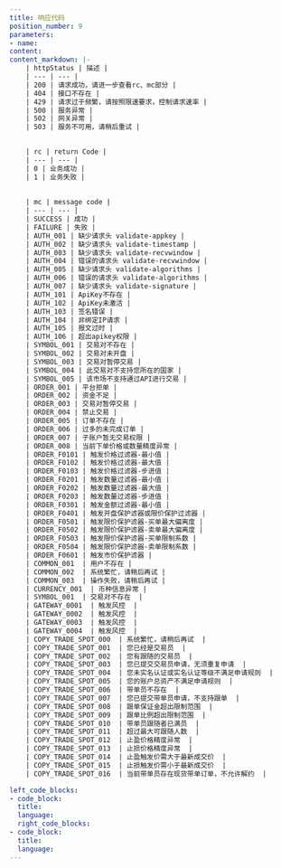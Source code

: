 ```yaml
---
title: 响应代码
position_number: 9
parameters:
- name:
content:
content_markdown: |-
    | httpStatus | 描述 |
    | --- | --- |
    | 200 | 请求成功，请进一步查看rc、mc部分 |
    | 404 | 接口不存在 |
    | 429 | 请求过于频繁，请按照限速要求，控制请求速率 |
    | 500 | 服务异常 |
    | 502 | 网关异常 |
    | 503 | 服务不可用，请稍后重试 |
    

    | rc | return Code |
    | --- | --- |
    | 0 | 业务成功 |
    | 1 | 业务失败 |
    
    
    | mc | message code |
    | --- | --- |
    | SUCCESS | 成功 |
    | FAILURE | 失败 |
    | AUTH_001 | 缺少请求头 validate-appkey |
    | AUTH_002 | 缺少请求头 validate-timestamp |
    | AUTH_003 | 缺少请求头 validate-recvwindow |
    | AUTH_004 | 错误的请求头 validate-recvwindow |
    | AUTH_005 | 缺少请求头 validate-algorithms |
    | AUTH_006 | 错误的请求头 validate-algorithms |
    | AUTH_007 | 缺少请求头 validate-signature |
    | AUTH_101 | ApiKey不存在 |
    | AUTH_102 | ApiKey未激活 |
    | AUTH_103 | 签名错误 |
    | AUTH_104 | 非绑定IP请求 |
    | AUTH_105 | 报文过时 |
    | AUTH_106 | 超出apikey权限 |
    | SYMBOL_001 | 交易对不存在 |
    | SYMBOL_002 | 交易对未开盘 |
    | SYMBOL_003 | 交易对暂停交易 |
    | SYMBOL_004 | 此交易对不支持您所在的国家 |
    | SYMBOL_005 | 该市场不支持通过API进行交易 |
    | ORDER_001 | 平台拒单 |
    | ORDER_002 | 资金不足 |
    | ORDER_003 | 交易对暂停交易 |
    | ORDER_004 | 禁止交易 |
    | ORDER_005 | 订单不存在 |
    | ORDER_006 | 过多的未完成订单 |
    | ORDER_007 | 子账户暂无交易权限 |
    | ORDER_008 | 当前下单价格或数量精度异常 |
    | ORDER_F0101 | 触发价格过滤器-最小值 |
    | ORDER_F0102 | 触发价格过滤器-最大值 |
    | ORDER_F0103 | 触发价格过滤器-步进值 |
    | ORDER_F0201 | 触发数量过滤器-最小值 |
    | ORDER_F0202 | 触发数量过滤器-最大值 |
    | ORDER_F0203 | 触发数量过滤器-步进值 |
    | ORDER_F0301 | 触发金额过滤器-最小值 |
    | ORDER_F0401 | 触发开盘保护滤器或限价保护过滤器 |
    | ORDER_F0501 | 触发限价保护滤器-买单最大偏离度 |
    | ORDER_F0502 | 触发限价保护滤器-卖单最大偏离度 |
    | ORDER_F0503 | 触发限价保护滤器-买单限制系数 |
    | ORDER_F0504 | 触发限价保护滤器-卖单限制系数 |
    | ORDER_F0601 | 触发市价保护滤器 |
    | COMMON_001  | 用户不存在 |
    | COMMON_002  | 系统繁忙，请稍后再试 |
    | COMMON_003  | 操作失败，请稍后再试 |
    | CURRENCY_001  | 币种信息异常 |
    | SYMBOL_001  | 交易对不存在  |
    | GATEWAY_0001  | 触发风控  |
    | GATEWAY_0002  | 触发风控  |
    | GATEWAY_0003  | 触发风控  |
    | GATEWAY_0004  | 触发风控  |
    | COPY_TRADE_SPOT_000  | 系统繁忙，请稍后再试  |
    | COPY_TRADE_SPOT_001  | 您已经是交易员  |
    | COPY_TRADE_SPOT_002  | 您有跟随的交易员  |
    | COPY_TRADE_SPOT_003  | 您已提交交易员申请，无须重复申请  |
    | COPY_TRADE_SPOT_004  | 您未实名认证或实名认证等级不满足申请规则  |
    | COPY_TRADE_SPOT_005  | 您的账户总资产不满足申请规则  |
    | COPY_TRADE_SPOT_006  | 带单员不存在  |
    | COPY_TRADE_SPOT_007  | 您已提交带单员申请，不支持跟单  |
    | COPY_TRADE_SPOT_008  | 跟单保证金超出限制范围  |
    | COPY_TRADE_SPOT_009  | 跟单比例超出限制范围  |
    | COPY_TRADE_SPOT_010  | 带单员跟随者已满员  |
    | COPY_TRADE_SPOT_011  | 超过最大可跟随人数  |
    | COPY_TRADE_SPOT_012  | 止盈价格精度异常  |
    | COPY_TRADE_SPOT_013  | 止损价格精度异常  |
    | COPY_TRADE_SPOT_014  | 止盈触发价需大于最新成交价  |
    | COPY_TRADE_SPOT_015  | 止损触发价需小于最新成交价  |
    | COPY_TRADE_SPOT_016  | 当前带单员存在现货带单订单，不允许解约  |

left_code_blocks:
- code_block:
  title:
  language:
  right_code_blocks:
- code_block:
  title:
  language:
---
```



